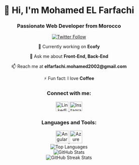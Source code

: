 <h1 align="center">👋 Hi, I'm Mohamed EL Farfachi</h1>
<h3 align="center">Passionate Web Developer from Morocco</h3>

<div align="center">
  <a href="https://twitter.com/med.farfachi">
    <img src="https://img.shields.io/twitter/follow/med.farfachi?style=for-the-badge" alt="Twitter Follow">
  </a>
</div>

<div align="center"> 
  <p>🔭 Currently working on <strong>Ecofy</strong></p>
  <p>💬 Ask me about <strong>Front-End, Back-End</strong></p>
  <p>📫 Reach me at <strong>elfarfachi.mohamed2002@gmail.com</strong></p>
  <p>⚡ Fun fact: I love <strong>Coffee</strong></p>
</div>

<h3 align="center">Connect with me:</h3>
<div align="center">
  <a href="https://linkedin.com/in/mohamed-el-farfachi">
    <img src="https://raw.githubusercontent.com/rahuldkjain/github-profile-readme-generator/master/src/images/icons/Social/linked-in-alt.svg" alt="LinkedIn" height="30" width="40" />
  </a>
  <a href="https://instagram.com/mohamed_elfarfachi">
    <img src="https://raw.githubusercontent.com/rahuldkjain/github-profile-readme-generator/master/src/images/icons/Social/instagram.svg" alt="Instagram" height="30" width="40" />
  </a>
</div>

<h3 align="center">Languages and Tools:</h3>
<div align="center">
  <a href="https://angular.io" target="_blank" rel="noreferrer"> 
    <img src="https://angular.io/assets/images/logos/angular/angular.svg" alt="Angular" width="40" height="40"/>
  </a>
  <a href="https://azure.microsoft.com/en-in/" target="_blank" rel="noreferrer"> 
    <img src="https://www.vectorlogo.zone/logos/microsoft_azure/microsoft_azure-icon.svg" alt="Azure" width="40" height="40"/>
  </a>
  <!-- Add more languages and tools here -->
</div>

<div align="center">
  <img src="https://github-readme-stats.vercel.app/api/top-langs?username=mohamedelfarfachi&show_icons=true&locale=en&layout=compact" alt="Top Languages" />
</div>

<div align="center">
  <img src="https://github-readme-stats.vercel.app/api?username=mohamedelfarfachi&show_icons=true&locale=en" alt="GitHub Stats" />
</div>

<div align="center">
  <img src="https://github-readme-streak-stats.herokuapp.com/?user=mohamedelfarfachi" alt="GitHub Streak Stats" />
</div>
